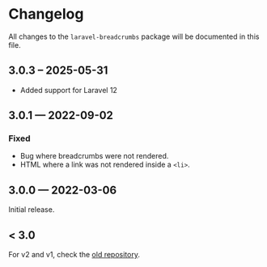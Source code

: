 # Changelog

All changes to the `laravel-breadcrumbs` package will be documented in this file.

## 3.0.3 – 2025-05-31
- Added support for Laravel 12

## 3.0.1 — 2022-09-02
### Fixed
- Bug where breadcrumbs were not rendered.
- HTML where a link was not rendered inside a `<li>`.

## 3.0.0 — 2022-03-06

Initial release.

## < 3.0

For v2 and v1, check the [old repository](https://github.com/atorscho/laravel-breadcrumbs).
